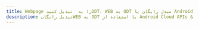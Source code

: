 ---title: Webpage را به  تبدیل کنیدODT، WEB به ODT مبدل رایگان یا Android SDKdescription: تبدیل رایگانWEB به ODT با استفاده از Android Cloud APIs & SDK همچنین اسناد PDF را در Cloud ایجاد، ویرایش و رندر کنید.---